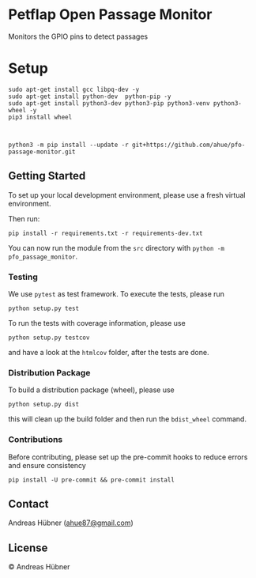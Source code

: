 # Petflap Open Passage Monitor
Monitors the GPIO pins to detect passages

# Setup

```
sudo apt-get install gcc libpq-dev -y
sudo apt-get install python-dev  python-pip -y
sudo apt-get install python3-dev python3-pip python3-venv python3-wheel -y
pip3 install wheel



python3 -m pip install --update -r git+https://github.com/ahue/pfo-passage-monitor.git
```


## Getting Started

To set up your local development environment, please use a fresh virtual environment.

Then run:

    pip install -r requirements.txt -r requirements-dev.txt

You can now run the module from the `src` directory with `python -m pfo_passage_monitor`.

### Testing

We use `pytest` as test framework. To execute the tests, please run

    python setup.py test

To run the tests with coverage information, please use

    python setup.py testcov

and have a look at the `htmlcov` folder, after the tests are done.

### Distribution Package

To build a distribution package (wheel), please use

    python setup.py dist

this will clean up the build folder and then run the `bdist_wheel` command.

### Contributions

Before contributing, please set up the pre-commit hooks to reduce errors and ensure consistency

    pip install -U pre-commit && pre-commit install

## Contact

Andreas Hübner (ahue87@gmail.com)

## License

© Andreas Hübner
